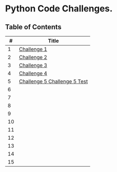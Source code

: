 # Python Code Challenges.

## **Table of Contents**

#|Title
-|------
1| [Challenge 1](challenge_1.md)
2| [Challenge 2](challenge2.md)
3|[Challenge 3](challenge3.md)
4|[Challenge 4 ](linkedlist/README.md)
5|[Challenge 5 ](linkedlist/linkedlist/linkedlist.py)  [Challenge 5 Test](linkedlist/tests/test_linked_list.py)
6|
7|
8|
9|
10|
11|
12|
13|
14|
15|
